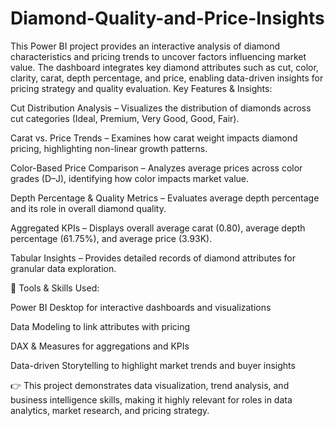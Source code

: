 # Diamond-Quality-and-Price-Insights
This Power BI project provides an interactive analysis of diamond characteristics and pricing trends to uncover factors influencing market value. The dashboard integrates key diamond attributes such as cut, color, clarity, carat, depth percentage, and price, enabling data-driven insights for pricing strategy and quality evaluation.
Key Features & Insights:

Cut Distribution Analysis – Visualizes the distribution of diamonds across cut categories (Ideal, Premium, Very Good, Good, Fair).

Carat vs. Price Trends – Examines how carat weight impacts diamond pricing, highlighting non-linear growth patterns.

Color-Based Price Comparison – Analyzes average prices across color grades (D–J), identifying how color impacts market value.

Depth Percentage & Quality Metrics – Evaluates average depth percentage and its role in overall diamond quality.

Aggregated KPIs – Displays overall average carat (0.80), average depth percentage (61.75%), and average price (3.93K).

Tabular Insights – Provides detailed records of diamond attributes for granular data exploration.

🔹 Tools & Skills Used:

Power BI Desktop for interactive dashboards and visualizations

Data Modeling to link attributes with pricing

DAX & Measures for aggregations and KPIs

Data-driven Storytelling to highlight market trends and buyer insights

👉 This project demonstrates data visualization, trend analysis, and business intelligence skills, making it highly relevant for roles in data analytics, market research, and pricing strategy.

